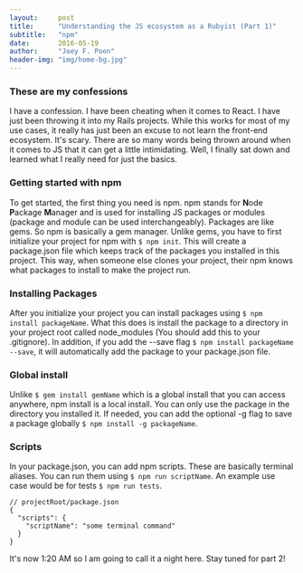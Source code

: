 ```yaml
---
layout:     post
title:      "Understanding the JS ecosystem as a Rubyist (Part 1)"
subtitle:   "npm"
date:       2016-05-19
author:     "Joey F. Poon"
header-img: "img/home-bg.jpg"
---
```

### These are my confessions
I have a confession. I have been cheating when it comes to React. I have just been throwing it into my Rails projects. While this works for most of my use cases, it really has just been an excuse to not learn the front-end ecosystem. It's scary. There are so many words being thrown around when it comes to JS that it can get a little intimidating. Well, I finally sat down and learned what I really need for just the basics.

### Getting started with npm
To get started, the first thing you need is npm. npm stands for **N**ode **P**ackage **M**anager and is used for installing JS packages or modules (package and module can be used interchangeably). Packages are like gems. So npm is basically a gem manager. Unlike gems, you have to first initialize your project for npm with `$ npm init`. This will create a package.json file which keeps track of the packages you installed in this project. This way, when someone else clones your project, their npm knows what packages to install to make the project run.

### Installing Packages
After you initialize your project you can install packages using `$ npm install packageName`. What this does is install the package to a directory in your project root called node_modules (You should add this to your .gitignore). In addition, if you add the --save flag `$ npm install packageName --save`, it will automatically add the package to your package.json file.

### Global install
Unlike `$ gem install gemName` which is a global install that you can access anywhere, npm install is a local install. You can only use the package in the directory you installed it. If needed, you can add the optional -g flag to save a package globally `$ npm install -g packageName`.

### Scripts
In your package.json, you can add npm scripts. These are basically terminal aliases. You can run them using `$ npm run scriptName`. An example use case would be for tests `$ npm run tests`.  

    // projectRoot/package.json  
    {  
      "scripts": {  
        "scriptName": "some terminal command"
      }  
    }

It's now 1:20 AM so I am going to call it a night here. Stay tuned for part 2!
